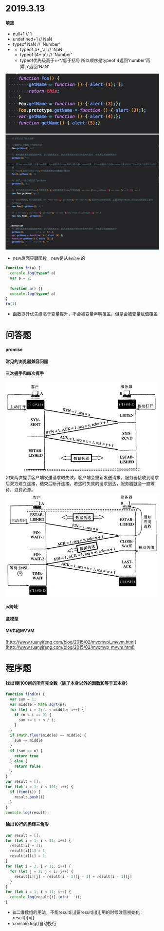 # 2019.3.13

#### 填空

* null+1 // 1  
* undefined+1    // NaN  
* typeof NaN     // 'Number'  
* * typeof 4\*\_'a'     // 'NaN'
  * typeof \(4\*'a'\)  // 'Number'
  * typeof优先级高于+-\*/低于括号  所以顺序是typeof 4返回'number'再乘'a'返回'NaN'

![](/assets/西山居1.jpg)  
![](/assets/西山居2.jpg)

* new后面只跟函数，new是从右向左的

```js
function fn(a) {
  console.log(typeof a)
  var a = 2;

  function a() {}
  console.log(typeof a)
}
fn(1)
```

* 函数提升优先级高于变量提升，不会被变量声明覆盖，但是会被变量赋值覆盖

# 问答题

#### promise

#### 常见的浏览器兼容问题

#### 三次握手和四次挥手

![](/assets/三次握手.jpg)  
如果两次握手客户端发送请求时失效，客户端会重新发送请求，服务器接收到请求后双方建立连接，结束后断开连接。若这时失效的请求到达，服务器就会一直等待，浪费资源。  
![](/assets/四次挥手.jpg)

#### js跨域

#### 盒模型

#### MVC和MVVM

[http://www.ruanyifeng.com/blog/2015/02/mvcmvp\_mvvm.html](http://www.ruanyifeng.com/blog/2015/02/mvcmvp_mvvm.html)

# 程序题

#### 找出1到100间的所有完全数（除了本身以外的因数和等于其本身）

```js
function find(n) {
  var sum = 1;
  var middle = Math.sqrt(n);
  for (let i = 2; i < middle; i++) {
    if (n % i == 0) {
      sum += i + n / i;
    }
  }
  if (Math.floor(middle) == middle) {
    sum += middle
  }
  if (sum == n) {
    return true
  } else {
    return false
  }
}
var result = [];
for (let i = 1; i < 101; i++) {
  if (find(i)) {
    result.push(i)
  }
}
console.log(result);
```

#### 输出10行的杨辉三角形

```js
var result = [];
for (let i = 1; i < 11; i++) {
  result[i] = [];
  result[i][1] = 1;
  result[i][i] = 1;
}
for (let i = 3; i < 11; i++) {
  for (let j = 2; j < i; j++) {
    result[i][j] = result[i - 1][j - 1] + result[i - 1][j]
  }
}
for (let i = 1; i < 11; i++) {
  console.log(result[i].join(' '));
}
```

* js二维数组的用法，不能result\[i,j\]要result\[i\]\[j\],用的时候注意初始化：result\[i\]=\[\]
* console.log\(\)自动换行



